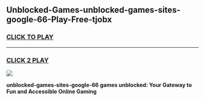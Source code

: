 
## Unblocked-Games-unblocked-games-sites-google-66-Play-Free-tjobx
<h3>
<a href="https://premium76.site?title=unblocked-games-sites-google-66&ref=18A">CLICK TO PLAY</a></h3>
<hr>

<h3>
<a href="https://premium76.site?title=unblocked-games-sites-google-66&ref=18A">CLICK 2 PLAY</a>
  
</h3>

<a href="https://premium76.site?title=unblocked-games-sites-google-66&ref=18A"><img src="https://clearcache.store/games.png"></a>


**unblocked-games-sites-google-66 games unblocked: Your Gateway to Fun and Accessible Online Gaming**
